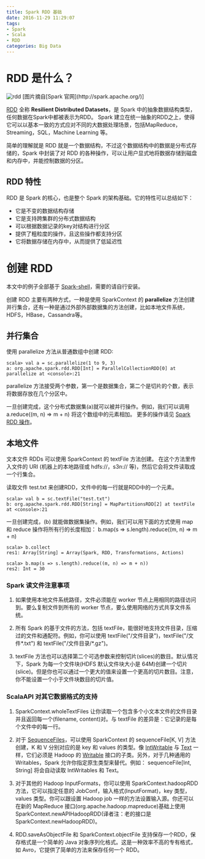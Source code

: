 ```yaml
---
title: Spark RDD 基础
date: 2016-11-29 11:29:07
tags:
- Spark
- Scala
- RDD
categories: Big Data
---
```


# RDD 是什么？


<img src="/assets/img/spark-stack.png" alt="rdd">
[图片摘自[Spark 官网](http://spark.apache.org/)]

[RDD](http://spark.apache.org/docs/latest/programming-guide.html) 全称 **Resilient Distributed Datasets**，是 Spark 中的抽象数据结构类型，任何数据在Spark中都被表示为RDD。 Spark 建立在统一抽象的RDD之上，使得它可以以基本一致的方式应对不同的大数据处理场景，包括MapReduce，Streaming，SQL，Machine Learning 等。

<!-- more -->
简单的理解就是 RDD 就是一个数据结构，不过这个数据结构中的数据是分布式存储的，Spark 中封装了对 RDD 的各种操作，可以让用户显式地将数据存储到磁盘和内存中，并能控制数据的分区。


## RDD 特性

RDD 是 Spark 的核心，也是整个 Spark 的架构基础。它的特性可以总结如下：

- 它是不变的数据结构存储
- 它是支持跨集群的分布式数据结构
- 可以根据数据记录的key对结构进行分区
- 提供了粗粒度的操作，且这些操作都支持分区
- 它将数据存储在内存中，从而提供了低延迟性

# 创建 RDD

本文中的例子全部基于 [Spark-shell](http://spark.apache.org/downloads.html)，需要的请自行安装。

创建 RDD 主要有两种方式，一种是使用 SparkContext 的 **parallelize** 方法创建并行集合，还有一种是通过外部外部数据集的方法创建，比如本地文件系统，HDFS，HBase，Cassandra等。

## 并行集合

使用 parallelize 方法从普通数组中创建 RDD:

```shell
scala> val a = sc.parallelize(1 to 9, 3)
a: org.apache.spark.rdd.RDD[Int] = ParallelCollectionRDD[0] at parallelize at <console>:21
```

parallelize 方法接受两个参数，第一个是数据集合，第二个是切片的个数，表示将数据存放在几个分区中。

一旦创建完成，这个分布式数据集(a)就可以被并行操作。例如，我们可以调用 a.reduce((m, n) => m + n) 将这个数组中的元素相加。 更多的操作请见 [Spark RDD 操作](http://www.lz5z.com/rdd-operations)。


## 本地文件

文本文件 RDDs 可以使用 SparkContext 的 textFile 方法创建。 在这个方法里传入文件的 URI (机器上的本地路径或 hdfs://，s3n:// 等)，然后它会将文件读取成一个行集合。

读取文件 test.txt 来创建RDD，文件中的每一行就是RDD中的一个元素。

```shell
scala> val b = sc.textFile("test.txt")
b: org.apache.spark.rdd.RDD[String] = MapPartitionsRDD[2] at textFile at <console>:21
```

一旦创建完成，(b) 就能做数据集操作。例如，我们可以用下面的方式使用 map 和 reduce 操作将所有行的长度相加： b.map(s => s.length).reduce((m, n) => m + n)

```shell
scala> b.collect
res1: Array[String] = Array(Spark, RDD, Transformations, Actions)

scala> b.map(s => s.length).reduce((m, n) => m + n))
res2: Int = 30
```

### Spark 读文件注意事项

1. 如果使用本地文件系统路径，文件必须能在 worker 节点上用相同的路径访问到。要么复制文件到所有的 worker 节点，要么使用网络的方式共享文件系统。

2. 所有 Spark 的基于文件的方法，包括 textFile，能很好地支持文件目录，压缩过的文件和通配符。例如，你可以使用 textFile("/文件目录")，textFile("/文件\*.txt") 和 textFile("/文件目录/\*.gz")。

3. textFile 方法也可以选择第二个可选参数来控制切片(slices)的数目。默认情况下，Spark 为每一个文件块(HDFS 默认文件块大小是 64M)创建一个切片(slice)。但是你也可以通过一个更大的值来设置一个更高的切片数目。注意，你不能设置一个小于文件块数目的切片值。


### ScalaAPI 对其它数据格式的支持
1. SparkContext.wholeTextFiles 让你读取一个包含多个小文本文件的文件目录并且返回每一个(filename, content)对。与 textFile 的差异是：它记录的是每个文件中的每一行。

2. 对于 [SequenceFiles](http://hadoop.apache.org/docs/current/api/org/apache/hadoop/mapred/SequenceFileInputFormat.html)，可以使用 SparkContext 的 sequenceFile[K, V] 方法创建，K 和 V 分别对应的是 key 和 values 的类型。像 [IntWritable](http://hadoop.apache.org/docs/current/api/org/apache/hadoop/io/IntWritable.html) 与 [Text](http://hadoop.apache.org/docs/current/api/org/apache/hadoop/io/Text.html) 一样，它们必须是 Hadoop 的 [Writable](http://hadoop.apache.org/docs/current/api/org/apache/hadoop/io/Writable.html) 接口的子类。另外，对于几种通用的 Writables，Spark 允许你指定原生类型来替代。例如： sequenceFile[Int, String] 将会自动读取 IntWritables 和 Text。

3. 对于其他的 Hadoop InputFormats，你可以使用 SparkContext.hadoopRDD 方法，它可以指定任意的 JobConf，输入格式(InputFormat)，key 类型，values 类型。你可以跟设置 Hadoop job 一样的方法设置输入源。你还可以在新的 MapReduce 接口(org.apache.hadoop.mapreduce)基础上使用 SparkContext.newAPIHadoopRDD(译者注：老的接口是 SparkContext.newHadoopRDD)。

4. RDD.saveAsObjectFile 和 SparkContext.objectFile 支持保存一个RDD，保存格式是一个简单的 Java 
对象序列化格式。这是一种效率不高的专有格式，如 Avro，它提供了简单的方法来保存任何一个 RDD。
